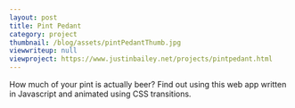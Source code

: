 ```yaml
---
layout: post
title: Pint Pedant
category: project
thumbnail: /blog/assets/pintPedantThumb.jpg
viewwriteup: null
viewproject: https://www.justinbailey.net/projects/pintpedant.html
---
```


How much of your pint is actually beer? Find out using this web app written in Javascript and animated using CSS transitions.
